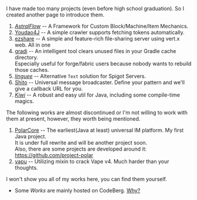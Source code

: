 I have made too many projects (even before high school graduation). So I created another page to introduce them.

1. [_AstralFlow_](https://github.com/InlinedLambdas/AstralFlow) -- A Framework for Custom Block/Machine/Item Mechanics.
2. [Youdao4J](https://github.com/iceBear67/Youdao4J) -- A simple crawler supports fetching tokens automatically.
3. [ezshare](https://github.com/iceBear67/ezshare) -- A simple and feature-rich file-sharing server using vert.x web. All in one
4. [gradi](https://github.com/iceBear67/gradi) -- An intelligent tool clears unused files in your Gradle cache directory.  
  Especially useful for forge/fabric users because nobody wants to rebuild those caches.
5. [_linguee_](https://github.com/iceBear67/linguee) -- Alternative `Text` solution for Spigot Servers.
6. [Shito](https://github.com/iceBear67/Shito) -- Universal message broadcaster. Define your pattern and we'll give a callback URL for you.
7. [_Kiwi_](https://github.com/InlinedLambdas/kiwi) -- A robust and easy util for Java, including some compile-time magics.

The following works are almost discontinued or I'm not willing to work with them at present, however, they worth being mentioned.

1. [PolarCore](https://github.com/saltedfishclub/PolarCore) -- The earliest(Java at least) universal IM platform. My first Java project.  
  It is under full rewrite and will be another project soon.  
  Also, there are some projects are developed around it: https://github.com/project-polar
2. [vapu](https://github.com/iceBear67/vapu) -- Utilizing mixin to crack Vape v4. Much harder than your thoughts.


I won't show you all of my works here, you can find them yourself.

* Some _Works_ are mainly hosted on CodeBerg. [Why?](https://ib67.io/2022/08/19/From-GitHub-To-Github/)
